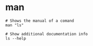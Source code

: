 # man

```shell
# Shows the manual of a comand
man "ls"

# Show additional documentation info
ls --help
```
